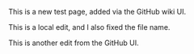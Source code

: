 This is a new test page, added via the GitHub wiki UI. 

This is a local edit, and I also fixed the file name.

This is another edit from the GitHub UI. 
